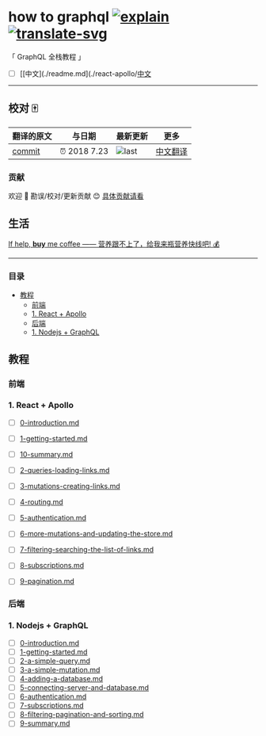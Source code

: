 # how to graphql [![explain]][source] [![translate-svg]][translate-list]

[explain]: http://llever.com/explain.svg
[source]: https://github.com/chinanf-boy/Source-Explain
[translate-svg]: http://llever.com/translate.svg
[translate-list]: https://github.com/chinanf-boy/chinese-translate-list


「 GraphQL 全栈教程 」

- [ ] [[中文](./readme.md](./react-apollo/[中文](./readme.zh.md)

---

## 校对 🀄️

<!-- doc-templite START generated -->
<!-- repo = 'howtographql/howtographql' -->
<!-- commit = 'eed4a322fbab800affc4ef3ee2efb1eae4a9a60b' -->
<!-- time = '2018 7.23' -->
翻译的原文 | 与日期 | 最新更新 | 更多
---|---|---|---
[commit] | ⏰ 2018 7.23 | ![last] | [中文翻译][translate-list]

[last]: https://img.shields.io/github/last-commit/howtographql/howtographql.svg
[commit]: https://github.com/howtographql/howtographql/tree/eed4a322fbab800affc4ef3ee2efb1eae4a9a60b

<!-- doc-templite END generated -->

### 贡献

欢迎 👏 勘误/校对/更新贡献 😊 [具体贡献请看](https://github.com/chinanf-boy/chinese-translate-list#贡献)

## 生活

[If help, **buy** me coffee —— 营养跟不上了，给我来瓶营养快线吧! 💰](https://github.com/chinanf-boy/live-need-money)

---

### 目录

<!-- START doctoc generated TOC please keep comment here to allow auto update -->
<!-- DON'T EDIT THIS SECTION, INSTEAD RE-RUN doctoc TO UPDATE -->


- [教程](#%E6%95%99%E7%A8%8B)
  - [前端](#%E5%89%8D%E7%AB%AF)
  - [1. React + Apollo](#1-react--apollo)
  - [后端](#%E5%90%8E%E7%AB%AF)
  - [1. Nodejs + GraphQL](#1-nodejs--graphql)

<!-- END doctoc generated TOC please keep comment here to allow auto update -->

## 教程

### 前端

### 1. React + Apollo


- [ ] [0-introduction.md](./react-apollo/0-introduction.zh.md)
- [ ] [1-getting-started.md](./react-apollo/1-getting-started.zh.md)
- [ ] [10-summary.md](./react-apollo/10-summary.zh.md)
- [ ] [2-queries-loading-links.md](./react-apollo/2-queries-loading-links.zh.md)
- [ ] [3-mutations-creating-links.md](./react-apollo/3-mutations-creating-links.zh.md)
- [ ] [4-routing.md](./react-apollo/4-routing.zh.md)
- [ ] [5-authentication.md](./react-apollo/5-authentication.zh.md)
- [ ] [6-more-mutations-and-updating-the-store.md](./react-apollo/6-more-mutations-and-updating-the-store.zh.md)
- [ ] [7-filtering-searching-the-list-of-links.md](./react-apollo/7-filtering-searching-the-list-of-links.zh.md)
- [ ] [8-subscriptions.md](./react-apollo/8-subscriptions.zh.md)
- [ ] [9-pagination.md](./react-apollo/9-pagination.zh.md)



### 后端

### 1. Nodejs + GraphQL

- [ ] [0-introduction.md](./graphql-ja/0-introduction.zh.md)
- [ ] [1-getting-started.md](./graphql-ja/1-getting-started.zh.md)
- [ ] [2-a-simple-query.md](./graphql-ja/2-a-simple-query.zh.md)
- [ ] [3-a-simple-mutation.md](./graphql-ja/3-a-simple-mutation.zh.md)
- [ ] [4-adding-a-database.md](./graphql-ja/4-adding-a-database.zh.md)
- [ ] [5-connecting-server-and-database.md](./graphql-ja/5-connecting-server-and-database.zh.md)
- [ ] [6-authentication.md](./graphql-ja/6-authentication.zh.md)
- [ ] [7-subscriptions.md](./graphql-ja/7-subscriptions.zh.md)
- [ ] [8-filtering-pagination-and-sorting.md](./graphql-ja/8-filtering-pagination-and-sorting.zh.md)
- [ ] [9-summary.md](./graphql-ja/9-summary.zh.md)